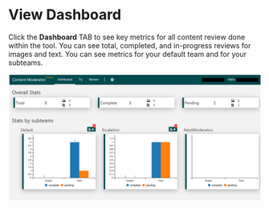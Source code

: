 <!-- 
NavPath: Content Moderator/Review Tool User Guide
LinkLabel: View Dashboard
Url: content-moderator/documentation/review-tool-user-guide/view-dashboard
Weight: 182
-->

# View Dashboard #

Click the **Dashboard** TAB to see key metrics for all content review done within the tool. You can see total, completed, and in-progress reviews for images and text. You can see metrics for your default team and for your subteams.

![View Dashboard](images/0-Dashboard.PNG)
